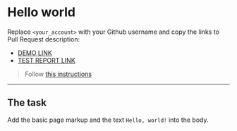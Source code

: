 # Hello world
Replace `<your_account>` with your Github username and copy the links to Pull Request description:
- [DEMO LINK](https://leonid1313.github.io/layout_hello-world/)
- [TEST REPORT LINK](https://leonid1313.github.io/layout_hello-world/report/html_report/)

> Follow [this instructions](https://github.com/mate-academy/layout_task-guideline#how-to-solve-the-layout-tasks-on-github)
___

## The task 
Add the basic page markup and the text `Hello, world!` into the body.
